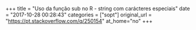 +++
title = "Uso da função sub no R - string com carácteres especiais"
date = "2017-10-28 00:28:43"
categories = ["sopt"]
original_url = "https://pt.stackoverflow.com/q/250154"
at_home="no"
+++

